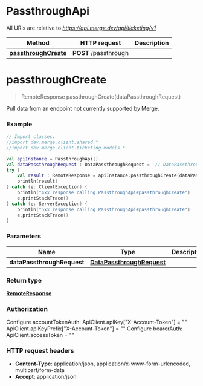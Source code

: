 # PassthroughApi

All URIs are relative to *https://api.merge.dev/api/ticketing/v1*

Method | HTTP request | Description
------------- | ------------- | -------------
[**passthroughCreate**](PassthroughApi.md#passthroughCreate) | **POST** /passthrough | 


<a name="passthroughCreate"></a>
# **passthroughCreate**
> RemoteResponse passthroughCreate(dataPassthroughRequest)



Pull data from an endpoint not currently supported by Merge.

### Example
```kotlin
// Import classes:
//import dev.merge.client.shared.*
//import dev.merge.client.ticketing.models.*

val apiInstance = PassthroughApi()
val dataPassthroughRequest : DataPassthroughRequest =  // DataPassthroughRequest | 
try {
    val result : RemoteResponse = apiInstance.passthroughCreate(dataPassthroughRequest)
    println(result)
} catch (e: ClientException) {
    println("4xx response calling PassthroughApi#passthroughCreate")
    e.printStackTrace()
} catch (e: ServerException) {
    println("5xx response calling PassthroughApi#passthroughCreate")
    e.printStackTrace()
}
```

### Parameters

Name | Type | Description  | Notes
------------- | ------------- | ------------- | -------------
 **dataPassthroughRequest** | [**DataPassthroughRequest**](DataPassthroughRequest.md)|  |

### Return type

[**RemoteResponse**](RemoteResponse.md)

### Authorization


Configure accountTokenAuth:
    ApiClient.apiKey["X-Account-Token"] = ""
    ApiClient.apiKeyPrefix["X-Account-Token"] = ""
Configure bearerAuth:
    ApiClient.accessToken = ""

### HTTP request headers

 - **Content-Type**: application/json, application/x-www-form-urlencoded, multipart/form-data
 - **Accept**: application/json


